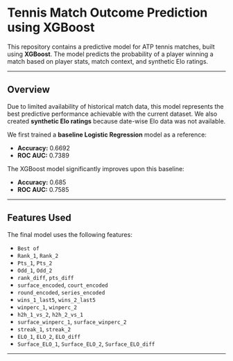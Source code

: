 # Tennis Match Outcome Prediction using XGBoost

This repository contains a predictive model for ATP tennis matches, built using **XGBoost**. The model predicts the probability of a player winning a match based on player stats, match context, and synthetic Elo ratings.

---

## Overview

Due to limited availability of historical match data, this model represents the best predictive performance achievable with the current dataset. We also created **synthetic Elo ratings** because date-wise Elo data was not available.

We first trained a **baseline Logistic Regression** model as a reference:

- **Accuracy:** 0.6692  
- **ROC AUC:** 0.7389  

The XGBoost model significantly improves upon this baseline:

- **Accuracy:** 0.685  
- **ROC AUC:** 0.7585  

---

## Features Used

The final model uses the following features:

- `Best of`
- `Rank_1`, `Rank_2`
- `Pts_1`, `Pts_2`
- `Odd_1`, `Odd_2`
- `rank_diff`, `pts_diff`
- `surface_encoded`, `court_encoded`
- `round_encoded`, `series_encoded`
- `wins_1_last5`, `wins_2_last5`
- `winperc_1`, `winperc_2`
- `h2h_1_vs_2`, `h2h_2_vs_1`
- `surface_winperc_1`, `surface_winperc_2`
- `streak_1`, `streak_2`
- `ELO_1`, `ELO_2`, `ELO_diff`
- `Surface_ELO_1`, `Surface_ELO_2`, `Surface_ELO_diff`

---


